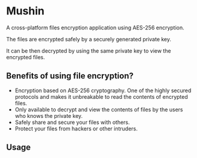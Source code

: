 # Mushin

A cross-platform files encryption application using AES-256 encryption. 

The files are encrypted safely by a securely generated private key. 

It can be then decrypted by using the same private key to view the encrypted files.

## Benefits of using file encryption?

* Encryption based on AES-256 cryptography. One of the highly secured protocols and makes it unbreakable to read the contents of encrypted files.
* Only available to decrypt and view the contents of files by the users who knows the private key.
* Safely share and secure your files with others.
* Protect your files from hackers or other intruders.

## Usage

